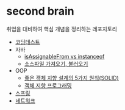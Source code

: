 # second brain
취업을 대비하여 핵심 개념을 정리하는 레포지토리
- [코딩테스트](./coding-test/coding_test.md)
- 자바
  - [isAssignableFrom vs instanceof](./java/isAssignableFrom과instanceof.md)
  - [소스파일 가져오기, 불러오기](./java/소스파일%20가져오기,%20불러오기.md)
- OOP
  - [좋은 객체 지향 설계의 5가지 원칙(SOLID)](./OOP/SOLID.md)
  - [객체 지향 프로그래밍](./OOP/객체%20지향%20프로그래밍.md)
- [스프링](./Spring/README.md)
- [네트워크](./Network/README.md)

